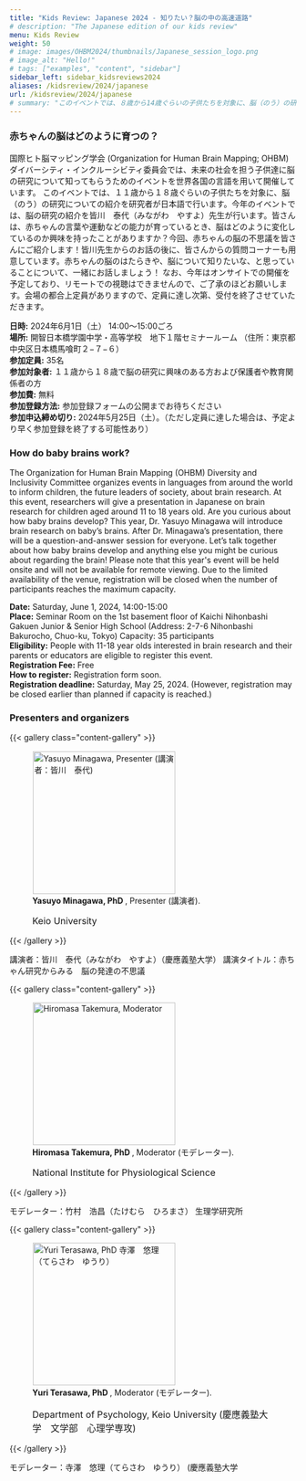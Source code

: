 ```yaml
---
title: "Kids Review: Japanese 2024 - 知りたい？脳の中の高速道路"
# description: "The Japanese edition of our kids review"
menu: Kids Review
weight: 50
# image: images/OHBM2024/thumbnails/Japanese_session_logo.png
# image_alt: "Hello!"
# tags: ["examples", "content", "sidebar"]
sidebar_left: sidebar_kidsreviews2024
aliases: /kidsreview/2024/japanese
url: /kidsreview/2024/japanese
# summary: "このイベントでは、８歳から14歳ぐらいの子供たちを対象に、脳（のう）の研究についての紹介を研究者が日本語で行います。今年のイベントでは、MRI（えむあーるあい）という機械を使った脳の研究の紹介を竹村　浩昌（たけむら　ひろまさ）先生が行います。脳の中には、遠く離れた場所どうしをつないでいる高速道路のような線維（せんい）の束があります。今回、MRIを使って生きているヒトの脳から線維の束を見る方法やこの高速道路がどんなふうに使われているのかを皆さんにご紹介します！竹村先生からのお話の後に、皆さんからの質問コーナーも用意しています。脳の中の高速道路のはたらきや、脳について知りたいな、と思っていることについて、一緒にお話しましょう！"
---
```


### 赤ちゃんの脳はどのように育つの？
国際ヒト脳マッピング学会 (Organization for Human Brain Mapping; OHBM)　ダイバーシティ・インクルーシビティ委員会では、未来の社会を担う子供達に脳の研究について知ってもらうためのイベントを世界各国の言語を用いて開催しています。
このイベントでは、１１歳から１８歳ぐらいの子供たちを対象に、脳（のう）の研究についての紹介を研究者が日本語で行います。今年のイベントでは、脳の研究の紹介を皆川　泰代（みながわ　やすよ）先生が行います。皆さんは、赤ちゃんの言葉や運動などの能力が育っているとき、脳はどのように変化しているのか興味を持ったことがありますか？今回、赤ちゃんの脳の不思議を皆さんにご紹介します！皆川先生からのお話の後に、皆さんからの質問コーナーも用意しています。赤ちゃんの脳のはたらきや、脳について知りたいな、と思っていることについて、一緒にお話しましょう！
なお、今年はオンサイトでの開催を予定しており、リモートでの視聴はできませんので、ご了承のほどお願いします。会場の都合上定員がありますので、定員に達し次第、受付を終了させていただきます。


**日時:**  2024年6月1日（土） 14:00〜15:00ごろ   
**場所:** 開智日本橋学園中学・高等学校　地下１階セミナールーム
（住所：東京都中央区日本橋馬喰町２−７−６）  
**参加定員:** 35名  
**参加対象者:** １１歳から１８歳で脳の研究に興味のある方および保護者や教育関係者の方  
**参加費:** 無料  
**参加登録方法:** 参加登録フォームの公開までお待ちください   <!--  [**Insert URL**]   -->  
**参加申込締め切り:** 2024年5月25日（土）。（ただし定員に達した場合は、予定より早く参加登録を終了する可能性あり）    

### How do baby brains work?

The Organization for Human Brain Mapping (OHBM) Diversity and Inclusivity Committee organizes events in languages from around the world to inform children, the future leaders of society, about brain research.
At this event, researchers will give a presentation in Japanese on brain research for children aged around 11 to 18 years old. Are you curious about how baby brains develop? This year, Dr. Yasuyo Minagawa will introduce brain research on baby’s brains. After Dr. Minagawa’s presentation, there will be a question-and-answer session for everyone. Let’s talk together about how baby brains develop and anything else you might be curious about regarding the brain!
Please note that this year's event will be held onsite and will not be available for remote viewing. Due to the limited availability of the venue, registration will be closed when the number of participants reaches the maximum capacity.

**Date:** Saturday, June 1, 2024,  14:00-15:00  
**Place:** Seminar Room on the 1st basement floor of Kaichi Nihonbashi Gakuen Junior & Senior High School 
(Address: 2-7-6 Nihonbashi Bakurocho, Chuo-ku, Tokyo) Capacity: 35 participants  
**Eligibility:** People with 11-18 year olds interested in brain research and their parents or educators are eligible to register this event.  
**Registration Fee:** Free  
**How to register:** Registration form soon. <!--  Register online at [**Insert URL**]. -->   
**Registration deadline:** Saturday, May 25, 2024. (However, registration may be closed earlier than planned if capacity is reached.)   

### Presenters and organizers

{{< gallery class="content-gallery" >}}
    <figure>
        <!-- <figure> -->
            <img style="margin: 0.1em 0.1em 0.1em 0.1em" src="/images/OHBM2024/bmt_2024/japanese/Yasuyo_Minagawa.png" alt="Yasuyo Minagawa, Presenter (講演者：皆川　泰代)" width="250">
        <figcaption>
            <b>Yasuyo Minagawa, PhD </b>, Presenter (講演者).
            <span style="font-size: 16px">
                <p>Keio University</p>
            </span>
        </figcaption>
    </figure>
{{< /gallery >}}

講演者：皆川　泰代（みながわ　やすよ）（慶應義塾大学）
講演タイトル：赤ちゃん研究からみる　脳の発達の不思議


{{< gallery class="content-gallery" >}}
    <figure>
        <!-- <figure> -->
            <img style="margin: 0.1em 0.1em 0.1em 0.1em" src="/images/OHBM2024/bmt_2024/japanese/Hiromasa_Takemura.jpg" alt="Hiromasa Takemura, Moderator" width="250">
        <figcaption>
            <b>Hiromasa Takemura, PhD </b>, Moderator (モデレーター).
            <span style="font-size: 16px">
                <p>National Institute for Physiological Science</p>
            </span>
        </figcaption>
    </figure>
{{< /gallery >}}

モデレーター：竹村　浩昌（たけむら　ひろまさ） 生理学研究所

{{< gallery class="content-gallery" >}}
    <figure>
        <!-- <figure> -->
            <img style="margin: 0.1em 0.1em 0.1em 0.1em" src="/images/OHBM2024/bmt_2024/japanese/Yuri_Terasawa.jpg" alt="Yuri Terasawa, PhD 寺澤　悠理（てらさわ　ゆうり）" width="250">
        <figcaption>
            <b>Yuri Terasawa, PhD </b>, Moderator (モデレーター).
            <span style="font-size: 16px">
                <p>Department of Psychology, Keio University (慶應義塾大学　文学部　心理学専攻)</p>
            </span>
        </figcaption>
    </figure>
{{< /gallery >}}

モデレーター：寺澤　悠理（てらさわ　ゆうり） (慶應義塾大学

<!-- ### Official Trailer

{{< youtube id="XfC6OhYCpMM" >}}

### Full Video

{{< youtube id="kURdLu6fxnI" >}} -->